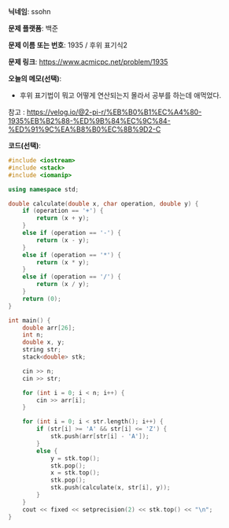 **닉네임**: ssohn

**문제 플랫폼**: 백준

**문제 이름 또는 번호**: 1935 / 후위 표기식2

**문제 링크**: https://www.acmicpc.net/problem/1935

**오늘의 메모(선택)**:

- 후위 표기법이 뭐고 어떻게 연산되는지 몰라서 공부를 하는데 애먹었다.

참고 : https://velog.io/@2-pi-r/%EB%B0%B1%EC%A4%80-1935%EB%B2%88-%ED%9B%84%EC%9C%84-%ED%91%9C%EA%B8%B0%EC%8B%9D2-C

**코드(선택)**:

```c++
#include <iostream>
#include <stack>
#include <iomanip>

using namespace std;

double calculate(double x, char operation, double y) {
	if (operation == '+') {
		return (x + y);
	}
	else if (operation == '-') {
		return (x - y);
	}
	else if (operation == '*') {
		return (x * y);
	}
	else if (operation == '/') {
		return (x / y);
	}
	return (0);
}

int main() {
	double arr[26];
	int	n;
	double x, y;
	string str;
	stack<double> stk;

	cin >> n;
	cin >> str;

	for (int i = 0; i < n; i++) {
		cin >> arr[i];
	}

	for (int i = 0; i < str.length(); i++) {
		if (str[i] >= 'A' && str[i] <= 'Z') {
			stk.push(arr[str[i] - 'A']);
		}
		else {
			y = stk.top();
			stk.pop();
			x = stk.top();
			stk.pop();
			stk.push(calculate(x, str[i], y));
		}
	}
	cout << fixed << setprecision(2) << stk.top() << "\n";
}
```
